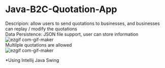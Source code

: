 # Java-B2C-Quotation-App

Descripion: allow users to send quotations to businesses, and businesses can replay / modify the quotations
            <br />
            Data Persistence: JSON file support, user can store information 
            <br />
            ![ezgif com-gif-maker](https://user-images.githubusercontent.com/76548491/128648024-791b1392-f55e-495b-b698-df5dc7099486.gif)
            <br />
            Multilple quotations are allowed
            <br />
            ![ezgif com-gif-maker](https://user-images.githubusercontent.com/76548491/128648107-3e41ec99-730e-433e-8d1a-204288e016db.gif)
            <br />

*Using Intellij Java Swing
